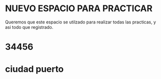# NUEVO ESPACIO PARA PRACTICAR
Queremos que este espacio se utilzado para realizar todas las practicas, y asi todo que registrado.
# 34456
# ciudad puerto
